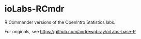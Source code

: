 # ioLabs-RCmdr
R Commander versions of the OpenIntro Statistics labs.

For originals, see https://github.com/andrewpbray/oiLabs-base-R
